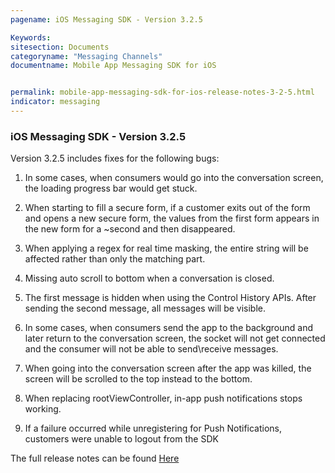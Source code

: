```yaml
---
pagename: iOS Messaging SDK - Version 3.2.5

Keywords:
sitesection: Documents
categoryname: "Messaging Channels"
documentname: Mobile App Messaging SDK for iOS


permalink: mobile-app-messaging-sdk-for-ios-release-notes-3-2-5.html
indicator: messaging
---
```


### iOS Messaging SDK - Version 3.2.5

Version 3.2.5 includes fixes for the following bugs:

1. In some cases, when consumers would go into the conversation screen, the loading progress bar would get stuck.

2. When starting to fill a secure form, if a customer exits out of the form and opens a new secure form, the values from the first form appears in the new form for a ~second and then disappeared.

3. When applying a regex for real time masking, the entire string will be affected rather than only the matching part.
4. Missing auto scroll to bottom when a conversation is closed.

5. The first message is hidden when using the Control History APIs. After sending the second message, all messages will be visible.

6. In some cases, when consumers send the app to the background and later return to the conversation screen, the socket will not get connected and the consumer will not be able to send\receive messages.

7. When going into the conversation screen after the app was killed, the screen will be scrolled to the top instead to the bottom.

8. When replacing rootViewController, in-app push notifications stops working.

9. If a failure occurred while unregistering for Push Notifications, customers were unable to logout from the SDK

The full release notes can be found [Here](https://s3-eu-west-1.amazonaws.com/ce-sr/Release+Notes/2018/iOS+3.2.5+release+notes.pdf)
